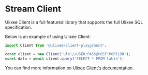 # Stream Client

Ulixee Client is a full featured library that supports the full Ulixee SQL specification.

Below is an example of using Ulixee Client:

```js
import Client from '@ulixee/client-playground';

const client = new Client('ulx://USER:PASS@HOST:PORT/DB');
const data = await client.query('SELECT * FROM table');
```

You can find more information on [Ulixee Client's documentation](../../client).
